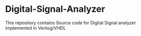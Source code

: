 # Digital-Signal-Analyzer
This repository contains Source code for Digital Signal analyzer implemented in Verilog/VHDL
